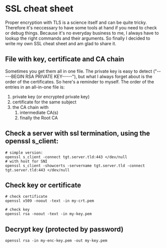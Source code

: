 
# SSL cheat sheet
Proper encryption with TLS is a science itself and can be quite tricky. Therefore it's neccessary to have some tools at hand if you need to check or debug things.
Because it's no everyday business to me, I always have to lookup the right commands and their arguments. So finally I decided to write my own SSL cheat sheet and am glad to share it.

## File with key, certificate and CA chain
Sometimes you get them all in one file. The private key is easy to detect ("-----BEGIN RSA PRIVATE KEY-----"), but what I always forget about is the order of the certificates. So here's a reminder to myself. The order of the entries in an all-in-one file is:
1. private key (or encrypted private key)
2. certificate for the same subject
3. the CA chain with
    1. intermediate CA(s)
    2. finally the Root CA



## Check a server with ssl termination, using the openssl s_client:
```
# simple version:
openssl s_client -connect tgt.server.tld:443 </dev/null
# with host for SNI
openssl s_client -showcerts -servername tgt.server.tld -connect tgt.server.tld:443 </dev/null
```


## Check key or certificate
```
# check certificate
openssl x509 -noout -text -in my-crt.pem 

# check key
openssl rsa -noout -text -in my-key.pem 
```

## Decrypt key (protected by password)
```
openssl rsa -in my-enc-key.pem -out my-key.pem
```


